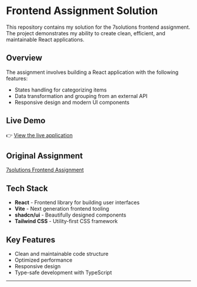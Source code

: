 # Frontend Assignment Solution

This repository contains my solution for the 7solutions frontend assignment. The project demonstrates my ability to create clean, efficient, and maintainable React applications.

## Overview

The assignment involves building a React application with the following features:
- States handling for categorizing items
- Data transformation and grouping from an external API
- Responsive design and modern UI components

## Live Demo
👉 [View the live application](https://7solutions-fe-assignment-production.up.railway.app/)

## Original Assignment
[7solutions Frontend Assignment](https://github.com/7-solutions/frontend-assignment)

## Tech Stack
- **React** - Frontend library for building user interfaces
- **Vite** - Next generation frontend tooling
- **shadcn/ui** - Beautifully designed components
- **Tailwind CSS** - Utility-first CSS framework

## Key Features
- Clean and maintainable code structure
- Optimized performance
- Responsive design
- Type-safe development with TypeScript
---